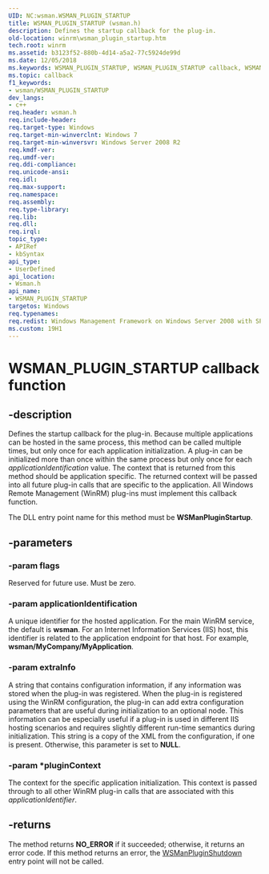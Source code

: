 ```yaml
---
UID: NC:wsman.WSMAN_PLUGIN_STARTUP
title: WSMAN_PLUGIN_STARTUP (wsman.h)
description: Defines the startup callback for the plug-in.
old-location: winrm\wsman_plugin_startup.htm
tech.root: winrm
ms.assetid: b3123f52-880b-4d14-a5a2-77c5924de99d
ms.date: 12/05/2018
ms.keywords: WSMAN_PLUGIN_STARTUP, WSMAN_PLUGIN_STARTUP callback, WSMAN_PLUGIN_STARTUP callback function [Windows Remote Management], WSManPluginStartup, winrm.wsman_plugin_startup, wsman/WSMAN_PLUGIN_STARTUP
ms.topic: callback
f1_keywords:
- wsman/WSMAN_PLUGIN_STARTUP
dev_langs:
- c++
req.header: wsman.h
req.include-header: 
req.target-type: Windows
req.target-min-winverclnt: Windows 7
req.target-min-winversvr: Windows Server 2008 R2
req.kmdf-ver: 
req.umdf-ver: 
req.ddi-compliance: 
req.unicode-ansi: 
req.idl: 
req.max-support: 
req.namespace: 
req.assembly: 
req.type-library: 
req.lib: 
req.dll: 
req.irql: 
topic_type:
- APIRef
- kbSyntax
api_type:
- UserDefined
api_location:
- Wsman.h
api_name:
- WSMAN_PLUGIN_STARTUP
targetos: Windows
req.typenames: 
req.redist: Windows Management Framework on Windows Server 2008 with SP2, Windows Vista with SP1, and Windows Vista with SP2
ms.custom: 19H1
---
```


# WSMAN_PLUGIN_STARTUP callback function


## -description


Defines the startup callback for the plug-in. Because multiple applications can be hosted in the same process, this method can be called multiple times, but only once for each application initialization. A plug-in can be initialized more than once within the same process but only once for each <i>applicationIdentification</i> value. The context that is returned from this method should be application specific. The returned context will be passed into all future plug-in calls that are specific to the application. All Windows Remote Management (WinRM) plug-ins must implement this callback function.

The DLL entry point name for this method must be <b>WSManPluginStartup</b>.


## -parameters




### -param flags

Reserved for future use. Must be zero.


### -param applicationIdentification

A unique identifier for the hosted application. For the main WinRM service, the default is <b>wsman</b>. For an Internet Information Services (IIS) host, this identifier is related to the application endpoint for that host. For example, <b>wsman/MyCompany/MyApplication</b>.


### -param extraInfo

A string that contains configuration information, if any information was stored when the plug-in was registered. When the plug-in is registered using the WinRM configuration, the plug-in can add extra configuration parameters that are useful during initialization to an optional node.  This information can be especially useful if a plug-in is used in different IIS hosting scenarios and requires slightly different run-time semantics during initialization.  This string is a copy of the XML from the configuration, if one is present.  Otherwise, this parameter is set to <b>NULL</b>.


### -param *pluginContext

The context for the specific application initialization.  This context is passed through to all other WinRM plug-in calls that are associated with this <i>applicationIdentifier</i>.


## -returns



The method returns <b>NO_ERROR</b> if it succeeded; otherwise,  it returns an error code.  If this method returns an error, the <a href="https://docs.microsoft.com/windows/desktop/api/wsman/nc-wsman-wsman_plugin_shutdown">WSManPluginShutdown</a> entry point will not be called.



